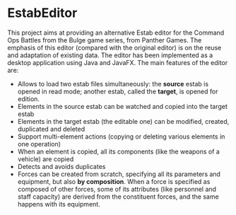 EstabEditor
===========

This project aims at providing an alternative Estab editor for the Command Ops Battles from the Bulge game series, from Panther Games.
The emphasis of this editor (compared with the original editor) is on the reuse and adaptation of existing data. 
The editor has been implemented as a desktop application using Java and JavaFX.
The main features of the editor are:
- Allows to load two estab files simultaneously: the **source** estab is opened in read mode; another estab, called the
 **target**,  is opened for edition.
- Elements in the source estab can be watched and copied into the target estab
- Elements in the target estab (the editable one) can be modified, created, duplicated and deleted
- Support multi-element actions (copying or deleting various elements in one operation) 
- When an element is copied, all its components (like the weapons of a vehicle) are copied
- Detects and avoids duplicates
- Forces can be created from scratch, specifying all its parameters and equipment, but also **by composition**. When a force is
specified as composed of other forces, some of its attributes (like personnel and staff capacity) are derived from the 
constituent forces, and the same happens with its equipment.
